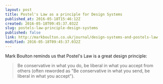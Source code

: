 ```yaml
---
layout: post
title: Postel's Law as a principle for Design Systems
published_at: 2016-05-18T15:46:12Z
created: 2016-05-18T09:45:37.032Z
slug: postels-law-principle-design-systems
published: false
link: http://markboulton.co.uk/journal/design-systems-and-postels-law
modified: 2016-05-18T09:45:37.032Z
---
```

Mark Boulton reminds us that Postel's Law is a great design principle:

> Be conservative in what you do, be liberal in what you accept from others (often reworded as "Be conservative in what you send, be liberal in what you accept").
